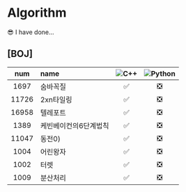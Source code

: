 # Algorithm

😎 I have done...  
## [BOJ]  
|num|name|![C++](https://img.shields.io/badge/-C++-00599C?style=plastic&logo=c)|![Python](https://img.shields.io/badge/-Python-8fcfd1?style=plastic&logo=Python)|
|:---:|:---|:---:|:---:|  
|1697|숨바꼭질|✅|❎|  
|11726|2xn타일링|✅|❎|  
|16958|텔레포트|✅|❎|  
|1389|케빈베이컨의6단계법칙|✅|❎|  
|11047|동전0)|✅|❎|  
|1004|어린왕자|✅|❎|  
|1002|터렛|✅|❎|  
|1009|분산처리|✅|❎|  
